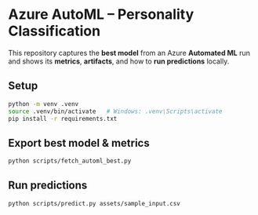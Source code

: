 # Azure AutoML – Personality Classification

This repository captures the **best model** from an Azure **Automated ML** run and shows its **metrics**, **artifacts**, and how to **run predictions** locally.

## Setup
```bash
python -m venv .venv
source .venv/bin/activate   # Windows: .venv\Scripts\activate
pip install -r requirements.txt
```


## Export best model & metrics
```bash
python scripts/fetch_automl_best.py
```

## Run predictions
```bash
python scripts/predict.py assets/sample_input.csv
```
